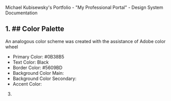 Michael Kubisewsky's Portfolio - "My Professional Portal" - Design System Documentation

## 1. ## Color Palette

An analogous color scheme was created with the assistance of Adobe color wheel

- Primary Color: #0B38B5
- Text Color: Black
- Border Color: #5609BD
- Background Color Main:
- Background Color Secondary:
- Accent Color: 
3. 
 
